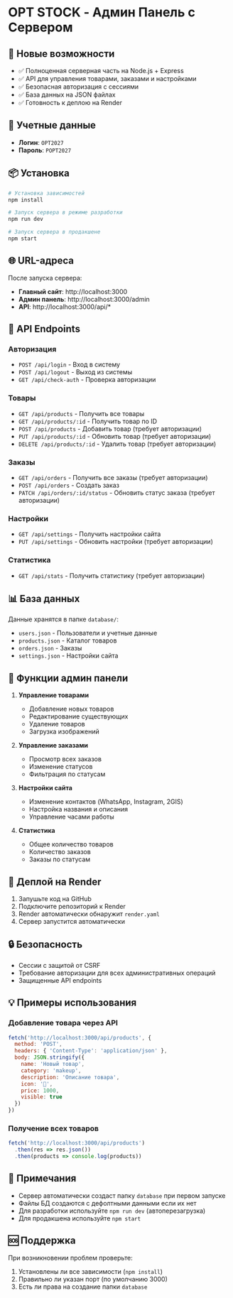 # OPT STOCK - Админ Панель с Сервером

## 🚀 Новые возможности

- ✅ Полноценная серверная часть на Node.js + Express
- ✅ API для управления товарами, заказами и настройками
- ✅ Безопасная авторизация с сессиями
- ✅ База данных на JSON файлах
- ✅ Готовность к деплою на Render

## 🔐 Учетные данные

- **Логин**: `OPT2027`
- **Пароль**: `POPT2027`

## 📦 Установка

```bash
# Установка зависимостей
npm install

# Запуск сервера в режиме разработки
npm run dev

# Запуск сервера в продакшене
npm start
```

## 🌐 URL-адреса

После запуска сервера:

- **Главный сайт**: http://localhost:3000
- **Админ панель**: http://localhost:3000/admin
- **API**: http://localhost:3000/api/*

## 📡 API Endpoints

### Авторизация
- `POST /api/login` - Вход в систему
- `POST /api/logout` - Выход из системы
- `GET /api/check-auth` - Проверка авторизации

### Товары
- `GET /api/products` - Получить все товары
- `GET /api/products/:id` - Получить товар по ID
- `POST /api/products` - Добавить товар (требует авторизации)
- `PUT /api/products/:id` - Обновить товар (требует авторизации)
- `DELETE /api/products/:id` - Удалить товар (требует авторизации)

### Заказы
- `GET /api/orders` - Получить все заказы (требует авторизации)
- `POST /api/orders` - Создать заказ
- `PATCH /api/orders/:id/status` - Обновить статус заказа (требует авторизации)

### Настройки
- `GET /api/settings` - Получить настройки сайта
- `PUT /api/settings` - Обновить настройки (требует авторизации)

### Статистика
- `GET /api/stats` - Получить статистику (требует авторизации)

## 📊 База данных

Данные хранятся в папке `database/`:
- `users.json` - Пользователи и учетные данные
- `products.json` - Каталог товаров
- `orders.json` - Заказы
- `settings.json` - Настройки сайта

## 🔧 Функции админ панели

1. **Управление товарами**
   - Добавление новых товаров
   - Редактирование существующих
   - Удаление товаров
   - Загрузка изображений

2. **Управление заказами**
   - Просмотр всех заказов
   - Изменение статусов
   - Фильтрация по статусам

3. **Настройки сайта**
   - Изменение контактов (WhatsApp, Instagram, 2GIS)
   - Настройка названия и описания
   - Управление часами работы

4. **Статистика**
   - Общее количество товаров
   - Количество заказов
   - Заказы по статусам

## 🚀 Деплой на Render

1. Запушьте код на GitHub
2. Подключите репозиторий к Render
3. Render автоматически обнаружит `render.yaml`
4. Сервер запустится автоматически

## 🔒 Безопасность

- Сессии с защитой от CSRF
- Требование авторизации для всех административных операций
- Защищенные API endpoints

## 💡 Примеры использования

### Добавление товара через API

```javascript
fetch('http://localhost:3000/api/products', {
  method: 'POST',
  headers: { 'Content-Type': 'application/json' },
  body: JSON.stringify({
    name: 'Новый товар',
    category: 'makeup',
    description: 'Описание товара',
    icon: '💄',
    price: 1000,
    visible: true
  })
})
```

### Получение всех товаров

```javascript
fetch('http://localhost:3000/api/products')
  .then(res => res.json())
  .then(products => console.log(products))
```

## 📝 Примечания

- Сервер автоматически создаст папку `database` при первом запуске
- Файлы БД создаются с дефолтными данными если их нет
- Для разработки используйте `npm run dev` (автоперезагрузка)
- Для продакшена используйте `npm start`

## 🆘 Поддержка

При возникновении проблем проверьте:
1. Установлены ли все зависимости (`npm install`)
2. Правильно ли указан порт (по умолчанию 3000)
3. Есть ли права на создание папки `database`
